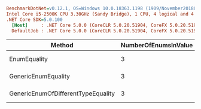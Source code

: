 ``` ini

BenchmarkDotNet=v0.12.1, OS=Windows 10.0.18363.1198 (1909/November2018Update/19H2)
Intel Core i5-2500K CPU 3.30GHz (Sandy Bridge), 1 CPU, 4 logical and 4 physical cores
.NET Core SDK=5.0.100
  [Host]     : .NET Core 5.0.0 (CoreCLR 5.0.20.51904, CoreFX 5.0.20.51904), X64 RyuJIT
  DefaultJob : .NET Core 5.0.0 (CoreCLR 5.0.20.51904, CoreFX 5.0.20.51904), X64 RyuJIT


```
|                             Method | NumberOfEnumsInValue | NumberOfEnumsInComparison | NumberOfEnumsInComparisonOfDifferentType |        Mean |     Error |    StdDev |      Median |
|----------------------------------- |--------------------- |-------------------------- |----------------------------------------- |------------:|----------:|----------:|------------:|
|                       EnumEquality |                    3 |                         3 |                                        3 |   0.0008 ns | 0.0017 ns | 0.0014 ns |   0.0000 ns |
|                GenericEnumEquality |                    3 |                         3 |                                        3 |   0.2994 ns | 0.0089 ns | 0.0083 ns |   0.2983 ns |
| GenericEnumOfDifferentTypeEquality |                    3 |                         3 |                                        3 | 264.8062 ns | 1.9238 ns | 1.7995 ns | 264.6965 ns |
